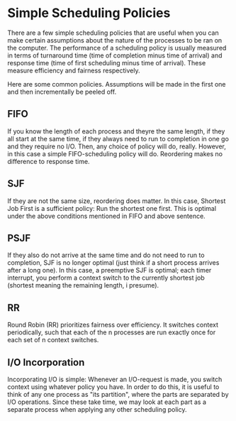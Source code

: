 # Simple Scheduling Policies
There are a few simple scheduling policies that are useful when you can make certain assumptions about the nature 
of the processes to be ran on the computer. The performance of a scheduling policy is usually measured in terms of turnaround
time (time of completion minus time of arrival) and response time (time of first scheduling minus time of arrival). These
measure efficiency and fairness respectively.

Here are some common policies. Assumptions will be made in the first one and then incrementally be peeled off.

## FIFO
If you know the length of each process and theyre the same length, if they all start at the same time, if they always need to run 
to completion in one go and they require no I/O. Then, any choice of policy will do, really. However, in this case a simple 
FIFO-scheduling policy will do. Reordering makes no difference to response time.

## SJF
If they are not the same size, reordering does matter. In this case, Shortest Job First is a sufficient policy: Run the
shortest one first. This is optimal under the above conditions mentioned in FIFO and above sentence.

## PSJF
If they also do not arrive at the same time and do not need to run to completion, SJF is no longer optimal 
(just think if a short process arrives after a long one). In this case, a preemptive SJF is optimal; 
each timer interrupt, you perform a context switch to the currently shortest job (shortest meaning the 
remaining length, i presume).

## RR
Round Robin (RR) prioritizes fairness over efficiency. It switches context periodically, such that each of the n processes 
are run exactly once for each set of n context switches.

## I/O Incorporation
Incorporating I/O is simple: Whenever an I/O-request is made, you switch context using whatever policy you have. In order 
to do this, it is useful to think of any one process as "its partition", where the parts are separated by I/O operations. 
Since these take time, we may look at each part as a separate process when applying any other scheduling policy.


